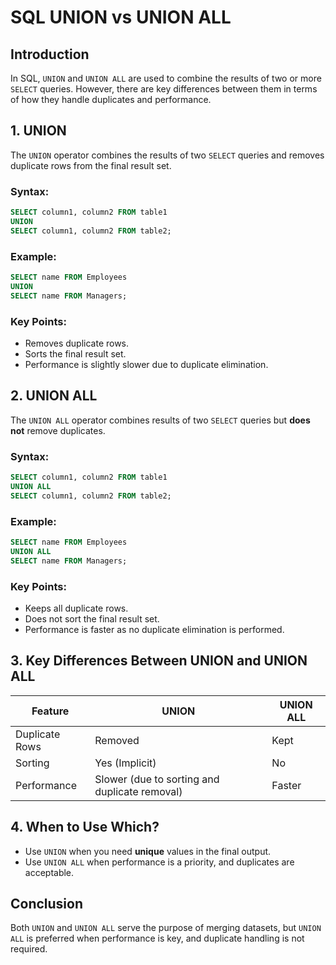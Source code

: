 # SQL UNION vs UNION ALL

## Introduction
In SQL, `UNION` and `UNION ALL` are used to combine the results of two or more `SELECT` queries. However, there are key differences between them in terms of how they handle duplicates and performance.

## 1. UNION
The `UNION` operator combines the results of two `SELECT` queries and removes duplicate rows from the final result set.

### Syntax:
```sql
SELECT column1, column2 FROM table1
UNION
SELECT column1, column2 FROM table2;
```

### Example:
```sql
SELECT name FROM Employees
UNION
SELECT name FROM Managers;
```
### Key Points:
- Removes duplicate rows.
- Sorts the final result set.
- Performance is slightly slower due to duplicate elimination.

## 2. UNION ALL
The `UNION ALL` operator combines results of two `SELECT` queries but **does not** remove duplicates.

### Syntax:
```sql
SELECT column1, column2 FROM table1
UNION ALL
SELECT column1, column2 FROM table2;
```

### Example:
```sql
SELECT name FROM Employees
UNION ALL
SELECT name FROM Managers;
```
### Key Points:
- Keeps all duplicate rows.
- Does not sort the final result set.
- Performance is faster as no duplicate elimination is performed.

## 3. Key Differences Between UNION and UNION ALL
| Feature          | UNION  | UNION ALL |
|-----------------|--------|-----------|
| Duplicate Rows  | Removed | Kept |
| Sorting         | Yes (Implicit) | No |
| Performance     | Slower (due to sorting and duplicate removal) | Faster |

## 4. When to Use Which?
- Use `UNION` when you need **unique** values in the final output.
- Use `UNION ALL` when performance is a priority, and duplicates are acceptable.

## Conclusion
Both `UNION` and `UNION ALL` serve the purpose of merging datasets, but `UNION ALL` is preferred when performance is key, and duplicate handling is not required.

